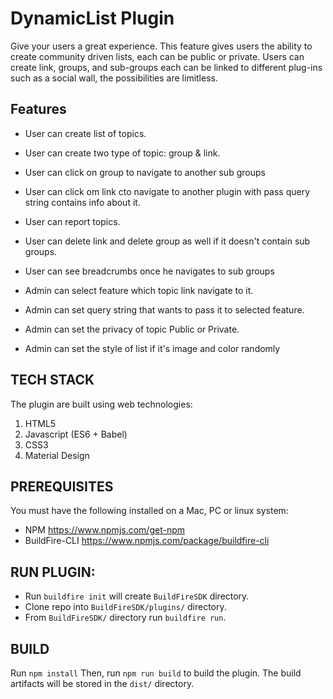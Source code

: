 # DynamicList Plugin
Give your users a great experience. This feature gives users the ability to create community driven lists, each can be public or private. Users can create link, groups,  and sub-groups each can be linked to different plug-ins such as a social wall, the possibilities are limitless.

## Features
- User can create list of topics.
- User can create two type of topic: group & link.
- User can click on group to navigate to another sub groups
- User can click om link cto navigate to another plugin with pass query string contains info about it.
- User can report topics.
- User can delete link and delete group as well if it doesn't contain sub groups.
- User can see breadcrumbs once he navigates to sub groups

- Admin can select feature which topic link navigate to it.
- Admin can set query string that wants to pass it to selected feature.
- Admin can set the privacy of topic Public or Private.
- Admin can set the style of list if it's image and color randomly 

## TECH STACK
 The plugin are built using web technologies:
  1. HTML5
  2. Javascript (ES6 + Babel)
  3. CSS3
  4. Material Design

## PREREQUISITES
You must have the following installed on a Mac, PC or linux system:
- NPM https://www.npmjs.com/get-npm
- BuildFire-CLI https://www.npmjs.com/package/buildfire-cli

## RUN PLUGIN:
 - Run `buildfire init` will create `BuildFireSDK` directory.
 - Clone repo into `BuildFireSDK/plugins/` directory.
 - From `BuildFireSDK/` directory run `buildfire run`.

## BUILD
Run `npm install` Then, run `npm run build` to build the plugin. The build artifacts will be stored in the `dist/` directory.
